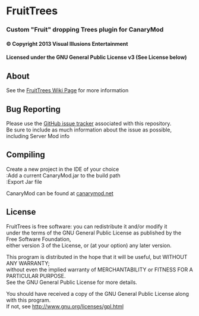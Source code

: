 ﻿# FruitTrees #
### Custom "Fruit" dropping Trees plugin for CanaryMod ###
#### &copy; Copyright 2013 Visual Illusions Entertainment ####
#### Licensed under the GNU General Public License v3 (See License below) ####

## About ##
See the [FruitTrees Wiki Page](http://wiki.visualillusionsent.net/FruitTrees) for more information

## Bug Reporting ##
Please use the [GitHub issue tracker](https://github.com/Visual-Illusions/FruitTrees/issues) associated with this repository.<br/>
Be sure to include as much information about the issue as possible, including Server Mod info

## Compiling ##
Create a new project in the IDE of your choice<br/>
:Add a current CanaryMod.jar to the build path<br/>
:Export Jar file

CanaryMod can be found at [canarymod.net](http://www.canarymod.net/download)

## License ##

FruitTrees is free software: you can redistribute it and/or modify it<br/>
under the terms of the GNU General Public License as published by the Free Software Foundation,<br/>
either version 3 of the License, or (at your option) any later version.

This program is distributed in the hope that it will be useful, but WITHOUT ANY WARRANTY;<br/>
without even the implied warranty of MERCHANTABILITY or FITNESS FOR A PARTICULAR PURPOSE.<br/>
See the GNU General Public License for more details.

You should have received a copy of the GNU General Public License along with this program.<br/>
If not, see http://www.gnu.org/licenses/gpl.html

